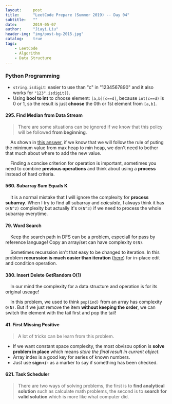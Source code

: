 ```yaml
---
layout:     post
title:      "LeetCode Prepare (Summer 2019) -- Day 04"
subtitle:   ""
date:       2019-05-07
author:     "Jiayi.Liu"
header-img: "img/post-bg-2015.jpg"
catalog: 	true
tags:
    - LeetCode
    - Algorithm
    - Data Structure
---
```


### Python Programming

- `string.isdigit`: easier to use than "c" in "1234567890" and it also works for `"123".isdigit()`.
- Using **bool to int** to choose element: `[a,b][c==d]`, because `int(c==d)` is 0 or 1, so the result is just **choose** the 0th or 1st element from `[a,b]`.

#### 295. Find Median from Data Stream

> There are some situations can be ignored if we know that this policy will be followed **from beginning**.

&nbsp;&nbsp;&nbsp;&nbsp;As shown in [this answer](https://leetcode.com/problems/find-median-from-data-stream/discuss/74062/Short-simple-JavaC%2B%2BPython-O(log-n)-%2B-O(1)), if we know that we will follow the rule of puting the minimum value from max heap to min heap, we don't need to bother that much about where to add the new value.

&nbsp;&nbsp;&nbsp;&nbsp;Finding a concise criterion for operation is important, sometimes you need to combine **previous operations** and think about using a **process** instead of hard criteria.

#### 560. Subarray Sum Equals K

&nbsp;&nbsp;&nbsp;&nbsp;It is a normal mistake that I will ignore the complexity for **process subarray**. When I try to find all subarray and *calculate*, I always think it has `O(N^2)` complexity but actually it's `O(N^3)` if we need to process the whole subarray everytime.

#### 79. Word Search

&nbsp;&nbsp;&nbsp;&nbsp;Keep the search path in DFS can be a problem, especiall for pass by reference language! Copy an array/set can have complexity `O(N)`.

&nbsp;&nbsp;&nbsp;&nbsp;Sometimes recurssion isn't that easy to be changed to iteration. In this problem **recurssion is much easier than iteration** ([here](https://leetcode.com/problems/word-search/discuss/27660/Python-dfs-solution-with-comments.)) for in-place edit and condition operation.

#### 380. Insert Delete GetRandom O(1)

&nbsp;&nbsp;&nbsp;&nbsp;In our mind the complexity for a data structure and operation is for its original useage!

&nbsp;&nbsp;&nbsp;&nbsp;In this problem, we used to think `pop(ind)` from an array has complexity `O(N)`. But if we just remove the item **without keeping the order**, we can switch the element with the tail first and pop the tail!

#### 41. First Missing Positive

> A lot of tricks can be learn from this problem.

- If we want constant space complexity, the most obvisou option is **solve problem in place** which means *store the final result in current object*.
- Array index is a good key for series of known numbers.
- Just use **sign+/-** as a marker to say if something has been checked.

#### 621. Task Scheduler

> There are two ways of solving problems, the first is to **find analytical solution** such as calculate math problems, the second is to **search for valid solution** which is more like what computer did.



